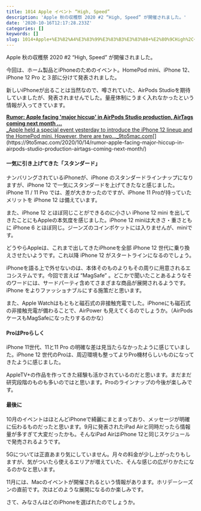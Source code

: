 ```yaml
---
title: 1014 Apple イベント “High, Speed”
description: 'Apple 秋の収穫祭 2020 #2 “High, Speed” が開催されました。'
date: '2020-10-16T12:17:28.233Z'
categories: []
keywords: []
slug: 1014+Apple+%E3%82%A4%E3%83%99%E3%83%B3%E3%83%88+%E2%80%9CHigh%2C+Speed%E2%80%9D
---
```

Apple 秋の収穫祭 2020 #2 “High, Speed” が開催されました。

今回は、ホーム製品とiPhoneのためのイベント。HomePod mini、iPhone 12、iPhone 12 Pro と３部に分けて発表されました。

新しいiPhoneが出ることは当然なので、噂されていた、AirPods Studioを期待していましたが、発表されませんでした。量産体制にうまく入れなかったという情報が入ってきています。

[**Rumor: Apple facing 'major hiccup' in AirPods Studio production, AirTags coming next month …**  
_Apple held a special event yesterday to introduce the iPhone 12 lineup and the HomePod mini. However, there are two…_9to5mac.com](https://9to5mac.com/2020/10/14/rumor-apple-facing-major-hiccup-in-airpods-studio-production-airtags-coming-next-month/ "https://9to5mac.com/2020/10/14/rumor-apple-facing-major-hiccup-in-airpods-studio-production-airtags-coming-next-month/")[](https://9to5mac.com/2020/10/14/rumor-apple-facing-major-hiccup-in-airpods-studio-production-airtags-coming-next-month/)

#### 一気に引き上げてきた「スタンダード」

ナンバリングされているiPhoneが、iPhone のスタンダードラインナップになりますが、iPhone 12 で一気にスタンダードを上げてきたなと感じました。iPhone 11 / 11 Pro では、差が大きかったのですが、iPhone 11 Proが持っていたメリットを iPhone 12 は備えています。

また、iPhone 12 とほぼ同じことができるのに小さい iPhone 12 mini を出してきたことにもAppleの本気度を感じました。iPhone 12 miniは大きさ・重さともに iPhone 6 とほぼ同じ。ジーンズのコインポケットには入りませんが、miniです。

どうやらAppleは、これまで出してきたiPhoneを全部 iPhone 12 世代に乗り換えさせたいようです。これ以降 iPhone 12 がスタートラインになるのでしょう。

iPhoneを語る上で外せないのは、本体そのものよりもその周りに用意されるエコシステムです。今回で言えば “MagSafe” 。どこかで聞いたことあるようなそのワードには、サードパーティ含めてさまざまな商品が展開されるようです。iPhone をよりファッショナブルにする施策だと思います。

また、Apple Watchはもともと磁石式の非接触充電でした。iPhoneにも磁石式の非接触充電が備わることで、AirPower も見えてくるのでしょうか。（AirPods ケースもMagSafeになったりするのかな）

#### ProはProらしく

iPhone 11世代、11と11 Pro の明確な差は見当たらなかったように感じていました。iPhone 12 世代のProは、周辺環境も整ってよりPro機材らしいものになってきたように感じました。

AppleTV+の作品を作ってきた経験も活かされているのだと思います。まだまだ研究段階のものも多いのではと思います。Proのラインナップの今後が楽しみです。

#### 最後に

10月のイベントはほとんどiPhoneで綺麗にまとまっており、メッセージが明確に伝わるものだったと思います。9月に発表されたiPad Airと同時だったら情報量が多すぎて大変だったかも。そんなiPad AirはiPhone 12と同じスケジュールで発売されるようです。

5Gについては正直あまり気にしていません。月々の料金が少し上がったりもしますが、気がついたら使えるエリアが増えていた、そんな感じの広がりかたになるのかなと思います。

11月には、Macのイベントが開催されるという情報があります。ホリデーシーズンの直前です。次はどのような展開になるのか楽しみです。

さて、みなさんはどのiPhoneを選ばれたのでしょうか。